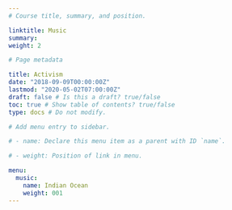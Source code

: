 ```yaml
---
# Course title, summary, and position.

linktitle: Music
summary:
weight: 2

# Page metadata

title: Activism
date: "2018-09-09T00:00:00Z"
lastmod: "2020-05-02T07:00:00Z"
draft: false # Is this a draft? true/false
toc: true # Show table of contents? true/false
type: docs # Do not modify.

# Add menu entry to sidebar.

# - name: Declare this menu item as a parent with ID `name`.

# - weight: Position of link in menu.

menu:
  music:
    name: Indian Ocean
    weight: 001
---
```


